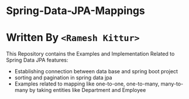 # Spring-Data-JPA-Mappings

# Written By `<Ramesh Kittur>`

This Repository contains the Examples and Implementation Related to Spring Data JPA features:
- Establishing connection between data base and spring boot project
- sorting and pagination in spring data jpa
- Examples related to mapping like one-to-one, one-to-many, many-to-many by taking entities like Department and Employee
